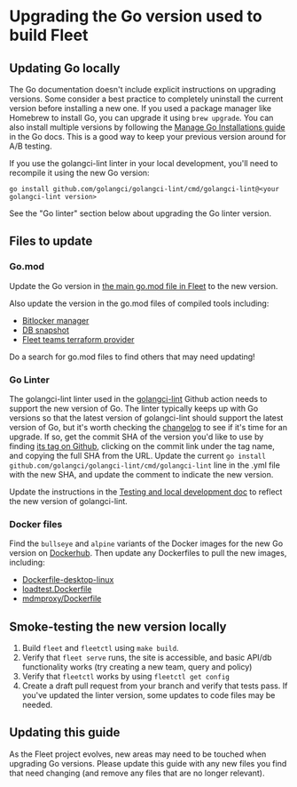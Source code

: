 # Upgrading the Go version used to build Fleet 

## Updating Go locally

The Go documentation doesn't include explicit instructions on upgrading versions. Some consider a best practice to completely uninstall the current version before installing a new one. If you used a package manager like Homebrew to install Go, you can upgrade it using `brew upgrade`. You can also install multiple versions by following the [Manage Go Installations guide](https://go.dev/doc/manage-install) in the Go docs. This is a good way to keep your previous version around for A/B testing.

If you use the golangci-lint linter in your local development, you'll need to recompile it using the new Go version:

```
go install github.com/golangci/golangci-lint/cmd/golangci-lint@<your golangci-lint version>
```

See the "Go linter" section below about upgrading the Go linter version.

## Files to update

### Go.mod

Update the Go version in [the main go.mod file in Fleet](https://github.com/fleetdm/fleet/blob/main/go.mod) to the new version.

Also update the version in the go.mod files of compiled tools including:

  * [Bitlocker manager](https://github.com/fleetdm/fleet/blob/main/tools/mdm/windows/bitlocker/go.mod)
  * [DB snapshot](https://github.com/fleetdm/fleet/blob/main/tools/snapshot/go.mod)
  * [Fleet teams terraform provider](https://github.com/fleetdm/fleet/blob/main/tools/terraform/go.mod)

Do a search for go.mod files to find others that may need updating!

### Go Linter

The golangci-lint linter used in the [golangci-lint](https://github.com/fleetdm/fleet/actions/workflows/golangci-lint.yml) Github action needs to support the new version of Go.  The linter typically keeps up with Go versions so that the latest version of golangci-lint should support the latest version of Go, but it's worth checking the [changelog](https://github.com/golangci/golangci-lint/blob/main/CHANGELOG.md) to see if it's time for an upgrade. If so, get the commit SHA of the version you'd like to use by finding [its tag on Github](https://github.com/golangci/golangci-lint/tags), clicking on the commit link under the tag name, and copying the full SHA from the URL.  Update the current `go install github.com/golangci/golangci-lint/cmd/golangci-lint` line in the .yml file with the new SHA, and update the comment to indicate the new version. 

Update the instructions in the [Testing and local development doc](https://github.com/fleetdm/fleet/blob/main/docs/Contributing/Testing-and-local-development.md#test-suite) to reflect the new version of golangci-lint.

### Docker files

Find the `bullseye` and `alpine` variants of the Docker images for the new Go version on [Dockerhub](https://hub.docker.com/_/golang).  Then update any Dockerfiles to pull the new images, including:

  * [Dockerfile-desktop-linux](https://github.com/fleetdm/fleet/blob/main/Dockerfile-desktop-linux)
  * [loadtest.Dockerfile](https://github.com/fleetdm/fleet/blob/main/infrastructure/loadtesting/terraform/docker/loadtest.Dockerfile_)
  * [mdmproxy/Dockerfile](https://github.com/fleetdm/fleet/blob/main/tools/mdm/migration/mdmproxy/Dockerfile)

## Smoke-testing the new version locally

1. Build `fleet` and `fleetctl` using `make build`. 
2. Verify that `fleet serve` runs, the site is accessible, and basic API/db functionality works (try creating a new team, query and policy)
3. Verify that `fleetctl` works by using `fleetctl get config`
4. Create a draft pull request from your branch and verify that tests pass. If you've updated the linter version, some updates to code files may be needed.

## Updating this guide

As the Fleet project evolves, new areas may need to be touched when upgrading Go versions. Please update this guide with any new files you find that need changing (and remove any files that are no longer relevant).